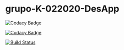 # grupo-K-022020-DesApp

[![Codacy Badge](https://app.codacy.com/project/badge/Grade/b5f551c4eb104cc0875f20a521c0301b)](https://www.codacy.com?utm_source=github.com&amp;utm_medium=referral&amp;utm_content=memx6/grupo-K-022020-DesApp&amp;utm_campaign=Badge_Grade)

[![Codacy Badge](https://app.codacy.com/project/badge/Coverage/b5f551c4eb104cc0875f20a521c0301b)](https://www.codacy.com?utm_source=github.com&utm_medium=referral&utm_content=memx6/grupo-K-022020-DesApp&utm_campaign=Badge_Coverage)

[![Build Status](https://travis-ci.com/memx6/grupo-K-022020-DesApp.svg?token=L7WKN3hS2hgy3xTrQtMs&branch=master)](https://travis-ci.com/memx6/grupo-K-022020-DesApp)
